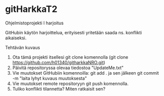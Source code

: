 # gitHarkkaT2
Ohjelmistoprojekti I harjoitus

GitHubin käytön harjoittelua, erityisesti yritetään saada ns. konflikti aikaiseksi. 

Tehtävän kuvaus
1. Ota tämä projekti itsellesi git clone komennolla (git clone https://github.com/h01340/githarkkaNRO.git) 
2. Päivitä repositoryssa olevaa tiedostoa "UpdateMe.txt"
3. Vie muutokset GitHubiin komennoilla: git add . ja sen jälkeen git commit -m "laita lyhyt kuvaus muutoksesta"
4. Vie muutokset remote repositoryyn git push komennolla.
5. Tuliko konflikti tilannetta? Miten ratkaisit sen?
